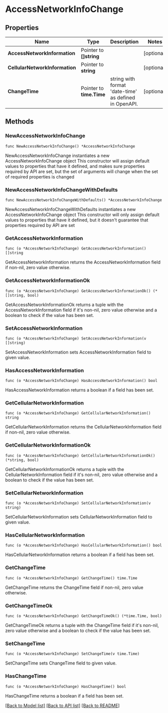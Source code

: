 # AccessNetworkInfoChange

## Properties

Name | Type | Description | Notes
------------ | ------------- | ------------- | -------------
**AccessNetworkInformation** | Pointer to **[]string** |  | [optional] 
**CellularNetworkInformation** | Pointer to **string** |  | [optional] 
**ChangeTime** | Pointer to **time.Time** | string with format &#39;date-time&#39; as defined in OpenAPI. | [optional] 

## Methods

### NewAccessNetworkInfoChange

`func NewAccessNetworkInfoChange() *AccessNetworkInfoChange`

NewAccessNetworkInfoChange instantiates a new AccessNetworkInfoChange object
This constructor will assign default values to properties that have it defined,
and makes sure properties required by API are set, but the set of arguments
will change when the set of required properties is changed

### NewAccessNetworkInfoChangeWithDefaults

`func NewAccessNetworkInfoChangeWithDefaults() *AccessNetworkInfoChange`

NewAccessNetworkInfoChangeWithDefaults instantiates a new AccessNetworkInfoChange object
This constructor will only assign default values to properties that have it defined,
but it doesn't guarantee that properties required by API are set

### GetAccessNetworkInformation

`func (o *AccessNetworkInfoChange) GetAccessNetworkInformation() []string`

GetAccessNetworkInformation returns the AccessNetworkInformation field if non-nil, zero value otherwise.

### GetAccessNetworkInformationOk

`func (o *AccessNetworkInfoChange) GetAccessNetworkInformationOk() (*[]string, bool)`

GetAccessNetworkInformationOk returns a tuple with the AccessNetworkInformation field if it's non-nil, zero value otherwise
and a boolean to check if the value has been set.

### SetAccessNetworkInformation

`func (o *AccessNetworkInfoChange) SetAccessNetworkInformation(v []string)`

SetAccessNetworkInformation sets AccessNetworkInformation field to given value.

### HasAccessNetworkInformation

`func (o *AccessNetworkInfoChange) HasAccessNetworkInformation() bool`

HasAccessNetworkInformation returns a boolean if a field has been set.

### GetCellularNetworkInformation

`func (o *AccessNetworkInfoChange) GetCellularNetworkInformation() string`

GetCellularNetworkInformation returns the CellularNetworkInformation field if non-nil, zero value otherwise.

### GetCellularNetworkInformationOk

`func (o *AccessNetworkInfoChange) GetCellularNetworkInformationOk() (*string, bool)`

GetCellularNetworkInformationOk returns a tuple with the CellularNetworkInformation field if it's non-nil, zero value otherwise
and a boolean to check if the value has been set.

### SetCellularNetworkInformation

`func (o *AccessNetworkInfoChange) SetCellularNetworkInformation(v string)`

SetCellularNetworkInformation sets CellularNetworkInformation field to given value.

### HasCellularNetworkInformation

`func (o *AccessNetworkInfoChange) HasCellularNetworkInformation() bool`

HasCellularNetworkInformation returns a boolean if a field has been set.

### GetChangeTime

`func (o *AccessNetworkInfoChange) GetChangeTime() time.Time`

GetChangeTime returns the ChangeTime field if non-nil, zero value otherwise.

### GetChangeTimeOk

`func (o *AccessNetworkInfoChange) GetChangeTimeOk() (*time.Time, bool)`

GetChangeTimeOk returns a tuple with the ChangeTime field if it's non-nil, zero value otherwise
and a boolean to check if the value has been set.

### SetChangeTime

`func (o *AccessNetworkInfoChange) SetChangeTime(v time.Time)`

SetChangeTime sets ChangeTime field to given value.

### HasChangeTime

`func (o *AccessNetworkInfoChange) HasChangeTime() bool`

HasChangeTime returns a boolean if a field has been set.


[[Back to Model list]](../README.md#documentation-for-models) [[Back to API list]](../README.md#documentation-for-api-endpoints) [[Back to README]](../README.md)


